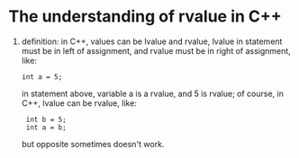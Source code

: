 # The understanding of rvalue in C++

1. definition:
   in C++, values can be lvalue and rvalue, lvalue in statement must be in left of assignment, and rvalue must be in right of assignment, like:
	```
   	int a = 5;
	```
   in statement above, variable a is a rvalue, and 5 is rvalue;
   of course, in C++, lvalue can be rvalue, like:
   ```
	int b = 5;
	int a = b;
   ```
   but opposite sometimes doesn't work.
